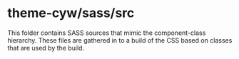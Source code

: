 # theme-cyw/sass/src

This folder contains SASS sources that mimic the component-class hierarchy. These files
are gathered in to a build of the CSS based on classes that are used by the build.
